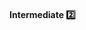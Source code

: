 <link rel="stylesheet" href="{{baseUrl}}/css/textbook.css">

<div class="website-content">

<div id="title">

#### Intermediate :two:

</div>

<div id="body">

<panel header="**Minimise Scope of Variables**" type="seamless" type="seamless">
  <include src="../../practices/minimiseVariableScope/index.md#main" />
</panel>

<panel header="**Minimise Code Duplication**" type="seamless" type="seamless">
  <include src="../../practices/minimiseCodeDuplication/index.md#main" />
</panel>

</div>

<div id="extras">
</div>

</div>
